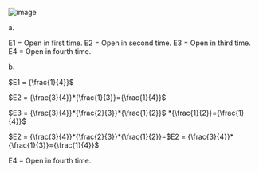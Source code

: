 ![image](https://github.com/user-attachments/assets/f2a7b031-a280-4b4a-8dd6-0504c004d5c2) 

a.

E1 = Open in first time.
E2 = Open in second time.
E3 = Open in third time.
E4 = Open in fourth time.

b.

$E1 = {\frac{1}{4}}$

$E2 = {\frac{3}{4}}*{\frac{1}{3}}={\frac{1}{4}}$


$E3 = {\frac{3}{4}}*{\frac{2}{3}}*{\frac{1}{2}}$
*{\frac{1}{2}}={\frac{1}{4}}$


$E2 = {\frac{3}{4}}*{\frac{2}{3}}*{\frac{1}{2}}=$E2 = {\frac{3}{4}}*{\frac{1}{3}}={\frac{1}{4}}$

E4 = Open in fourth time.
